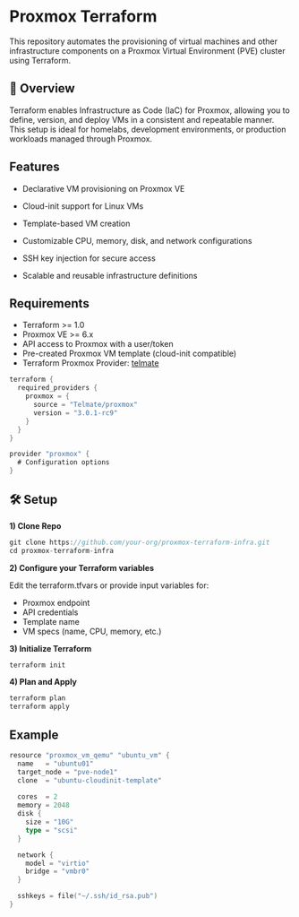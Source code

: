 # Proxmox Terraform
This repository automates the provisioning of virtual machines and other infrastructure components on a Proxmox Virtual Environment (PVE) cluster using Terraform.

 ## 🔧 Overview

Terraform enables Infrastructure as Code (IaC) for Proxmox, allowing you to define, version, and deploy VMs in a consistent and repeatable manner. This setup is ideal for homelabs, development environments, or production workloads managed through Proxmox.

 ## Features

- Declarative VM provisioning on Proxmox VE

- Cloud-init support for Linux VMs

- Template-based VM creation

- Customizable CPU, memory, disk, and network configurations

- SSH key injection for secure access

- Scalable and reusable infrastructure definitions

 ## Requirements
- Terraform >= 1.0
- Proxmox VE >= 6.x
- API access to Proxmox with a user/token
- Pre-created Proxmox VM template (cloud-init compatible)
- Terraform Proxmox Provider: [telmate](https://registry.terraform.io/providers/Telmate/proxmox/latest/docs)

```go
terraform {
  required_providers {
    proxmox = {
      source = "Telmate/proxmox"
      version = "3.0.1-rc9"
    }
  }
}

provider "proxmox" {
  # Configuration options
}
```

## 🛠 Setup

**1) Clone Repo**

```go
git clone https://github.com/your-org/proxmox-terraform-infra.git
cd proxmox-terraform-infra
```

**2) Configure your Terraform variables**

Edit the terraform.tfvars or provide input variables for:
- Proxmox endpoint
- API credentials
- Template name
- VM specs (name, CPU, memory, etc.)

**3) Initialize Terraform**

```go
terraform init
```

**4) Plan and Apply**

```go
terraform plan
terraform apply
```

## Example

```go
resource "proxmox_vm_qemu" "ubuntu_vm" {
  name   = "ubuntu01"
  target_node = "pve-node1"
  clone  = "ubuntu-cloudinit-template"
  
  cores  = 2
  memory = 2048
  disk {
    size = "10G"
    type = "scsi"
  }

  network {
    model = "virtio"
    bridge = "vmbr0"
  }

  sshkeys = file("~/.ssh/id_rsa.pub")
}
```
